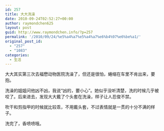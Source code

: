 ```yaml
---
id: 257
title: 大大洗澡
date: 2010-09-24T02:52:27+00:00
author: raymondchen625
layout: post
guid: http://www.raymondchen.info/?p=257
permalink: '/2010/09/24/%e5%a4%a7%e5%a4%a7%e6%b4%97%e6%be%a1/'
original_post_id:
  - "257"
  - "1083"
categories:
  - 生活
---
```

大大其实第三次去福懋动物医院洗澡了，但还是很怕，蜷缩在车里不肯出来，要抱。

洗澡的姐姐问他凶不凶，我说“凶的，要小心”。她似乎没听清楚，洗的时候几乎被咬了。后来进去，发现大大戴了个头套在洗澡，样子让人忍俊不禁。

吹干和剪指甲的时候就比较乖，不用戴头套，不过表情就是一贯的十分不满的样子。

洗完了，香喷喷哦。